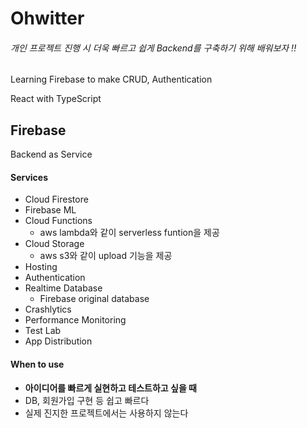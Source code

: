 # Ohwitter

###### 개인 프로젝트 진행 시 더욱 빠르고 쉽게 Backend를 구축하기 위해 배워보자 !!

Learning Firebase to make CRUD, Authentication

React with TypeScript

## Firebase

Backend as Service

#### Services

-   Cloud Firestore
-   Firebase ML
-   Cloud Functions
    -   aws lambda와 같이 serverless funtion을 제공
-   Cloud Storage
    -   aws s3와 같이 upload 기능을 제공
-   Hosting
-   Authentication
-   Realtime Database
    -   Firebase original database
-   Crashlytics
-   Performance Monitoring
-   Test Lab
-   App Distribution

#### When to use

-   <b>아이디어를 빠르게 실현하고 테스트하고 싶을 때</b>
-   DB, 회원가입 구현 등 쉽고 빠르다
-   실제 진지한 프로젝트에서는 사용하지 않는다

